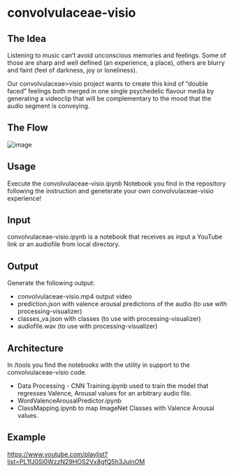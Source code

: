 # convolvulaceae-visio

## The Idea

Listening to music can’t avoid unconscious memories and feelings. Some of those are sharp and well defined (an experience, a place), others are blurry and faint (feel of darkness, joy or loneliness). 

Our convolvulaceae>visio project wants to create this kind of “double faced” feelings both merged in one single psychedelic flavour media by generating a videoclip that will be complementary to the mood that the audio segment is conveying.

## The Flow

![image](https://user-images.githubusercontent.com/37837986/132510959-f36c4fc3-f309-4dea-ae19-0ce0fdf92749.png)

## Usage

Execute the convolvulaceae-visio.ipynb Notebook you find in the repository following the instruction and geneterate your own convolvulaceae-visio experience!

## Input

convolvulaceae-visio.ipynb is a notebook that receives as input a YouTube link or an audiofile from local directory.

## Output

Generate the following output: 
- convolvulaceae-visio.mp4 output video
- prediction.json with valence arousal predictions of the audio (to use with processing-visualizer)
- classes_va.json with classes (to use with processing-visualizer)
- audiofile.wav (to use with processing-visualizer)

## Architecture

In /tools you find the notebooks with the utility in support to the convolvulaceae-visio code.
- Data Processing - CNN Training.ipynb used to train the model that regresses Valence, Arousal values for an arbitrary audio file.
- WordValenceArousalPredictor.ipynb 
- ClassMapping.ipynb to map ImageNet Classes with Valence Arousal values.

## Example 
https://www.youtube.com/playlist?list=PL1fJ0Sl0WzzN29HOS2Vx8gfQ5h3JulnOM
